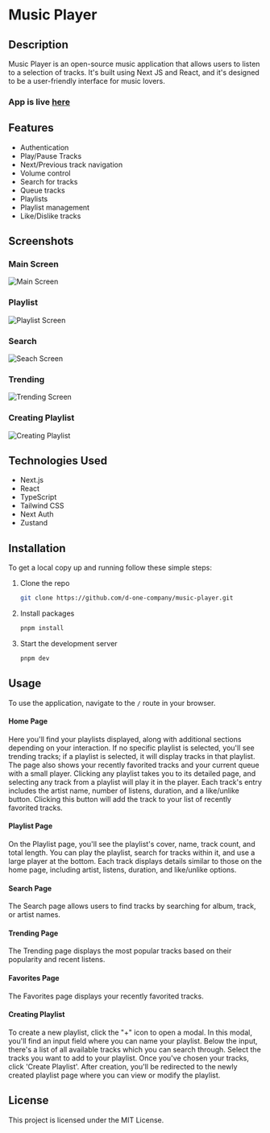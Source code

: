 # Music Player

## Description

Music Player is an open-source music application that allows users to listen to a selection of tracks. It's built using Next JS and React, and it's designed to be a user-friendly interface for music lovers.

### App is live [here](https://music.d-one.design/)

## Features

- Authentication
- Play/Pause Tracks
- Next/Previous track navigation
- Volume control
- Search for tracks
- Queue tracks
- Playlists
- Playlist management
- Like/Dislike tracks

## Screenshots

### Main Screen

![Main Screen](https://utfs.io/f/33728b94-5bcc-4f7d-aa8f-69074bde38cd-fhm5bw.43.19.jpg)

### Playlist

![Playlist Screen](https://utfs.io/f/18eb3cd2-1407-404a-8245-930a57fbc1e0-fhm5bw.39.49.jpg)

### Search

![Seach Screen](https://utfs.io/f/31bae30c-f74f-4cea-868f-c0192f69d8c2-fhm5bw.57.28.jpg)

### Trending

![Trending Screen](https://utfs.io/f/230d9e4f-1851-46f5-94af-c1e7019927f7-fhm5bv.02.10.jpg)

### Creating Playlist

![Creating Playlist](https://utfs.io/f/fc89a9a9-dc15-4994-aab5-5f3b6b46c58b-fhm5bv.45.53.jpg)

## Technologies Used

- Next.js
- React
- TypeScript
- Tailwind CSS
- Next Auth
- Zustand

## Installation

To get a local copy up and running follow these simple steps:

1.  Clone the repo
    ```bash
    git clone https://github.com/d-one-company/music-player.git
    ```
2.  Install packages
    ```bash
    pnpm install
    ```
3.  Start the development server
    ```bash
    pnpm dev
    ```

## Usage

To use the application, navigate to the `/` route in your browser.

#### Home Page

Here you'll find your playlists displayed, along with additional sections depending on your interaction. If no specific playlist is selected, you'll see trending tracks; if a playlist is selected, it will display tracks in that playlist. The page also shows your recently favorited tracks and your current queue with a small player. Clicking any playlist takes you to its detailed page, and selecting any track from a playlist will play it in the player. Each track's entry includes the artist name, number of listens, duration, and a like/unlike button. Clicking this button will add the track to your list of recently favorited tracks.

#### Playlist Page

On the Playlist page, you'll see the playlist's cover, name, track count, and total length. You can play the playlist, search for tracks within it, and use a large player at the bottom. Each track displays details similar to those on the home page, including artist, listens, duration, and like/unlike options.

#### Search Page

The Search page allows users to find tracks by searching for album, track, or artist names.

#### Trending Page

The Trending page displays the most popular tracks based on their popularity and recent listens.

#### Favorites Page

The Favorites page displays your recently favorited tracks.

#### Creating Playlist

To create a new playlist, click the "+" icon to open a modal. In this modal, you'll find an input field where you can name your playlist. Below the input, there's a list of all available tracks which you can search through. Select the tracks you want to add to your playlist. Once you've chosen your tracks, click 'Create Playlist'. After creation, you'll be redirected to the newly created playlist page where you can view or modify the playlist.

## License

This project is licensed under the MIT License.
